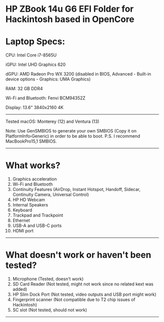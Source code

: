 HP ZBook 14u G6 EFI Folder for Hackintosh based in OpenCore
=============================================================
Laptop Specs:
=============================================================
CPU: Intel Core i7-8565U

iGPU: Intel UHD Graphics 620

dGPU: AMD Radeon Pro WX 3200 (disabled in BIOS, Advanced - Built-in device options - Graphics: UMA Graphics)
          
RAM: 32 GB DDR4

Wi-Fi and Bluetooth: Fenvi BCM94352Z 

Display: 13.6" 3840x2160 4K

--------------------------------------------------------------
Tested macOS: Monterey (12) and Ventura (13)

Note: Use GenSMBIOS to generate your own SMBIOS (Copy it on PlatformInfo›Generic) in order to be able to boot. P.S. I recommend MacBookPro15,1 SMBIOS.
______________________________________________________________

What works?
===
1. Graphics acceleration
2. Wi-Fi and Bluetooth
3. Continuity Features (AirDrop, Instant Hotspot, Handoff, Sidecar, Continuity Camera, Universal Control)
4. HP HD Webcam
5. Internal Speakers
6. Keyboard
7. Trackpad and Trackpoint
8. Ethernet
9. USB-A and USB-C ports
10. HDMI port

----------------------------------------------------

What doesn't work or haven't been tested?
==
1. Microphone (Tested, doesn't work)
2. SD Card Reader (Not tested, might not work since no related kext was added)
3. HP Slim Dock Port (Not tested, video outputs and USB port might work)
4. Fingerprint scanner (Not compatible due to T2 chip issues of Hackintosh)
5. SC slot (Not tested, should not work)

----------------------------------------------------
